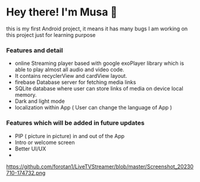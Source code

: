 <h1> Hey there! I'm Musa 👋 </h1>
this is my first Android project, it means it has many bugs 
I am working on this project just for learning purpose 
<h3> Features and detail </h3>

- online Streaming player based with google exoPlayer library which is able to play almost all audio and video code.
- It contains recyclerView and cardView layout.
- firebase  Database server for fetching media links
- SQLite database where user can store links of media on device local memory.
-  Dark and light mode
-  localization within App ( User can change the language of App )

<h3> Features which will be added in future updates </h3>

- PIP ( picture in picture) in and out of the App
- Intro or welcome screen
- Better UI/UX
- 

https://github.com/forotan1/LiveTVStreamer/blob/master/Screenshot_20230710-174732.png
